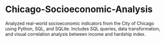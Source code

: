 # Chicago-Socioeconomic-Analysis
Analyzed real-world socioeconomic indicators from the City of Chicago using Python, SQL, and SQLite. Includes SQL queries, data transformation, and visual correlation analysis between income and hardship index.
